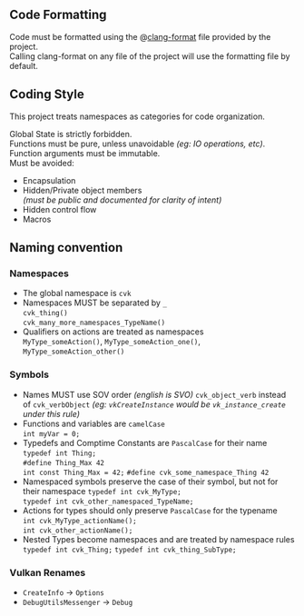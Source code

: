 ## Code Formatting
Code must be formatted using the @[clang-format](./.clang-format) file provided by the project.  
Calling clang-format on any file of the project will use the formatting file by default.  

## Coding Style
This project treats namespaces as categories for code organization.  

Global State is strictly forbidden.  
Functions must be pure, unless unavoidable _(eg: IO operations, etc)_.  
Function arguments must be immutable.  
Must be avoided:
- Encapsulation  
- Hidden/Private object members  
  _(must be public and documented for clarity of intent)_
- Hidden control flow
- Macros

## Naming convention
### Namespaces
- The global namespace is `cvk`  
- Namespaces MUST be separated by `_`  
  `cvk_thing()`  
  `cvk_many_more_namespaces_TypeName()`  
- Qualifiers on actions are treated as namespaces  
  `MyType_someAction()`, `MyType_someAction_one()`, `MyType_someAction_other()`  

### Symbols
- Names MUST use SOV order  _(english is SVO)_
  `cvk_object_verb` instead of `cvk_verbObject`
  _(eg: `vkCreateInstance` would be `vk_instance_create` under this rule)_
- Functions and variables are `camelCase`  
  `int myVar = 0;`  
- Typedefs and Comptime Constants are `PascalCase` for their name
  `typedef int Thing;`  
  `#define Thing_Max 42`  
  `int const Thing_Max = 42;`
  `#define cvk_some_namespace_Thing 42`
- Namespaced symbols preserve the case of their symbol, but not for their namespace 
  `typedef int cvk_MyType;`  
  `typedef int cvk_other_namespaced_TypeName;`  
- Actions for types should only preserve `PascalCase` for the typename  
  `int cvk_MyType_actionName();`  
  `int cvk_other_actionName();`  
- Nested Types become namespaces and are treated by namespace rules
  `typedef int cvk_Thing;`
  `typedef int cvk_thing_SubType;`

### Vulkan Renames
- `CreateInfo`          -> `Options`
- `DebugUtilsMessenger` -> `Debug`

